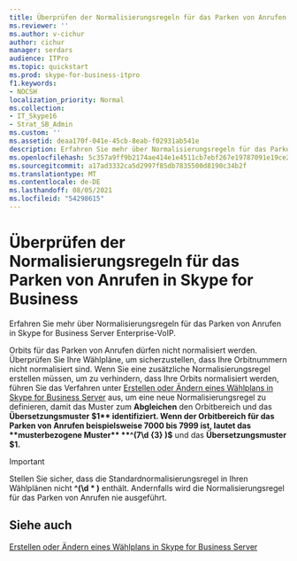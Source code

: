 ```yaml
---
title: Überprüfen der Normalisierungsregeln für das Parken von Anrufen in Skype for Business
ms.reviewer: ''
ms.author: v-cichur
author: cichur
manager: serdars
audience: ITPro
ms.topic: quickstart
ms.prod: skype-for-business-itpro
f1.keywords:
- NOCSH
localization_priority: Normal
ms.collection:
- IT_Skype16
- Strat_SB_Admin
ms.custom: ''
ms.assetid: deaa170f-041e-45cb-8eab-f02931ab541e
description: Erfahren Sie mehr über Normalisierungsregeln für das Parken von Anrufen in Skype for Business Server Enterprise-VoIP.
ms.openlocfilehash: 5c357a9ff9b2174ae414e1e4511cb7ebf267e19787091e19ce27f75f90b8a51e
ms.sourcegitcommit: a17ad3332ca5d2997f85db7835500d8190c34b2f
ms.translationtype: MT
ms.contentlocale: de-DE
ms.lasthandoff: 08/05/2021
ms.locfileid: "54298615"
---
```

# <a name="verify-normalization-rules-for-call-park-in-skype-for-business"></a>Überprüfen der Normalisierungsregeln für das Parken von Anrufen in Skype for Business
 
Erfahren Sie mehr über Normalisierungsregeln für das Parken von Anrufen in Skype for Business Server Enterprise-VoIP.
  
Orbits für das Parken von Anrufen dürfen nicht normalisiert werden. Überprüfen Sie Ihre Wählpläne, um sicherzustellen, dass Ihre Orbitnummern nicht normalisiert sind. Wenn Sie eine zusätzliche Normalisierungsregel erstellen müssen, um zu verhindern, dass Ihre Orbits normalisiert werden, führen Sie das Verfahren unter [Erstellen oder Ändern eines Wählplans in Skype for Business Server](dial-plans.md) aus, um eine neue Normalisierungsregel zu definieren, damit das Muster zum **Abgleichen** den Orbitbereich und das **Übersetzungsmuster** **$1** identifiziert. Wenn der Orbitbereich für das Parken von Anrufen beispielsweise 7000 bis 7999 ist, lautet das **musterbezogene Muster** **^(7\d {3} )$** und das **Übersetzungsmuster** **$1.**
  
> [!IMPORTANT]
> Stellen Sie sicher, dass die Standardnormalisierungsregel in Ihren Wählplänen nicht **^(\d \* )** enthält. Andernfalls wird die Normalisierungsregel für das Parken von Anrufen nie ausgeführt.
  
## <a name="see-also"></a>Siehe auch

[Erstellen oder Ändern eines Wählplans in Skype for Business Server](dial-plans.md)

